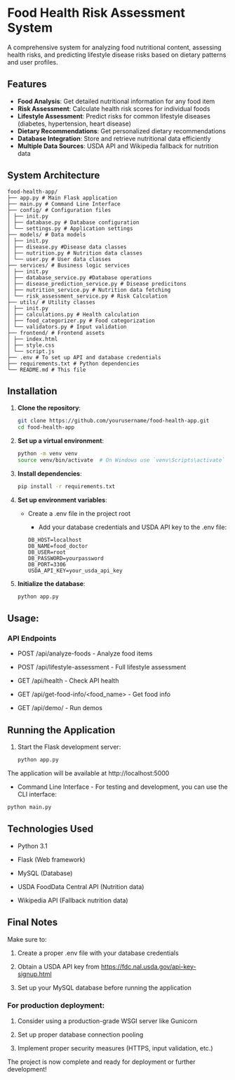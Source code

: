 # Food Health Risk Assessment System

A comprehensive system for analyzing food nutritional content, assessing health risks, and predicting lifestyle disease risks based on dietary patterns and user profiles.

## Features

- **Food Analysis**: Get detailed nutritional information for any food item
- **Risk Assessment**: Calculate health risk scores for individual foods
- **Lifestyle Assessment**: Predict risks for common lifestyle diseases (diabetes, hypertension, heart disease)
- **Dietary Recommendations**: Get personalized dietary recommendations
- **Database Integration**: Store and retrieve nutritional data efficiently
- **Multiple Data Sources**: USDA API and Wikipedia fallback for nutrition data

## System Architecture
    food-health-app/
    ├── app.py # Main Flask application
    ├── main.py # Command Line Interface
    ├── config/ # Configuration files
    │ ├── init.py
    │ ├── database.py # Database configuration
    │ └── settings.py # Application settings
    ├── models/ # Data models
    │ ├── init.py
    │ ├── disease.py #Disease data classes
    │ ├── nutrition.py # Nutrition data classes
    │ └── user.py # User data classes
    ├── services/ # Business logic services
    │ ├── init.py
    │ ├── database_service.py #Database operations
    │ ├── disease_prediction_service.py # Disease predicitons
    │ ├── nutrition_service.py # Nutrition data fetching
    │ └── risk_assessment_service.py # Risk Calculation
    ├── utils/ # Utility classes
    │ ├── init.py
    │ ├── calculations.py # Health calculation 
    │ ├── food_categorizer.py # Food categorization
    │ └── validators.py # Input validation
    ├── frontend/ # Frontend assets
    │ ├── index.html
    │ ├── style.css
    │ └── script.js
    ├── .env # To set up API and database credentials
    ├── requirements.txt # Python dependencies
    └── README.md # This file

## Installation

1. **Clone the repository**:
   ```bash
   git clone https://github.com/yourusername/food-health-app.git
   cd food-health-app
   ```

2. **Set up a virtual environment**:
    ```bash
    python -m venv venv
    source venv/bin/activate  # On Windows use `venv\Scripts\activate`
    ```

3. **Install dependencies**:
    ```bash
    pip install -r requirements.txt
    ```
4. **Set up environment variables**:

    - Create a .env file in the project root

        - Add your database credentials and USDA API key to the .env file:

        ```text
        DB_HOST=localhost
        DB_NAME=food_doctor
        DB_USER=root
        DB_PASSWORD=yourpassword
        DB_PORT=3306
        USDA_API_KEY=your_usda_api_key
        ```
5. **Initialize the database**:

    ```bash
    python app.py
    ```
## Usage:
### API Endpoints
- POST /api/analyze-foods - Analyze food items

- POST /api/lifestyle-assessment - Full lifestyle assessment

- GET /api/health - Check API health

- GET /api/get-food-info/<food_name> - Get food info

- GET /api/demo/<type> - Run demos

## Running the Application
1. Start the Flask development server:

    ```bash
    python app.py
    ```
The application will be available at http://localhost:5000

- Command Line Interface - For testing and development, you can use the CLI interface:

```bash
python main.py
```
## Technologies Used
- Python 3.1

- Flask (Web framework)

- MySQL (Database)

- USDA FoodData Central API (Nutrition data)

- Wikipedia API (Fallback nutrition data)



## Final Notes
Make sure to:

1. Create a proper .env file with your database credentials

2. Obtain a USDA API key from https://fdc.nal.usda.gov/api-key-signup.html

3. Set up your MySQL database before running the application

### For production deployment:

1. Consider using a production-grade WSGI server like Gunicorn

2. Set up proper database connection pooling

3. Implement proper security measures (HTTPS, input validation, etc.)

The project is now complete and ready for deployment or further development!
